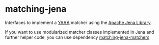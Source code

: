 # matching-jena
Interfaces to implement a [YAAA](/../yet-another-alignment-api) matcher using the 
[Apache Jena Library](https://jena.apache.org/).

If you want to use modularized matcher classes implemented in Jena and further helper code,
you can use dependency [matching-jena-matchers](/../matching-jena-matchers)